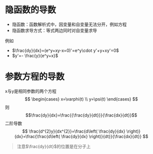 # 隐函数的导数

- 隐函数：函数解析式中，因变量和自变量无法分开，例如方程
- 隐函数求导方式：等式两边同时对自变量求导

例如
- $\frac{dy}{dx}=(e^y+xy-x=0)'=e^y\cdot y'+y+xy'=0$
- $y'=- \frac{y}{e^y+x}$

# 参数方程的导数

x与y是相同参数的两个方程
$$
\begin{cases}
x=\varphi(t) \\
y=\psi(t)
\end{cases}
$$
则$$\frac{dy}{dx}=\frac{{\frac{dy}{dt}}}{\frac{dx}{dt}}$$
二阶导数 
$$
\frac{d^{2}y}{dx^{2}}=\frac{d\left( \frac{dy}{dx} \right)}{dx}=\frac{\frac{d\left( \frac{dy}{dx} \right)}{dt}}{\frac{dx}{dt}}
$$
> 注意$\frac{dy}{dt}$的位置是在分子上